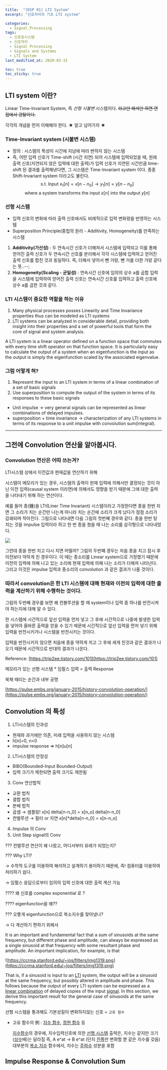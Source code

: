 ```yaml
---
title:  "[DSP 01] LTI System"
excerpt: "신호처리의 기초 LTI system"

categories:
  - Signal_Processing
tags:
  - 신호및시스템
  - 신호처리
  - Signal Processing
  - Signals and Systems
  - LTI System
last_modified_at: 2020-03-15

toc: true
toc_sticky: true
---
```



## LTI system 이란?
Linear Time-Invariant System, 즉 *선형 시불변* 시스템이다.
~~라고만 해석만 하면 면접에서 광탈이다.~~

각각의 개념을 먼저 이해해야 한다. ★ 알고 넘어가자 ★

### Time-Invariant system (시불변 시스템)
- 정의 :  시스템의 특성이 시간에 지남에 따라 변하지 않는 시스템
- 즉, 어떤 입력 신호가 Time-shift (시간 지연) 되어 시스템에 입력되었을 때, 원래 출력 신호(지연되지 않은 입력에 대한 출력)가 입력 신호가 지연된 시간만큼 time-shift 된 결과를 출력해낸다면, 그 시스템은 Time-Invariant system 이다. 종종 Shift-Invariant system 이라고도 불린다.
$$ \text{s.t. Input } x_1[n] = x[n-n_0] → y_1[n] = y[n-n_0] $$
$$ \text{where a system transforms the input } x[n] \text{ into the output } y[n]$$


### 선형 시스템
- 입력 신호의 변화에 따라 출력 신호에서도 비례적으로 입력 변화량을 반영하는 시스템
- Superposition Principle(중첩의 원리 - Additivity, Homogeneity)를 만족하는 시스템
1. **Additivity(가산성)** : 두 연속시간 신호가 더해져서 시스템에 입력되고 이를 통해 얻어진 출력 신호가 두 연속시간 신호를 분리해서 각각 시스템에 입력하고 얻어진 출력 신호를 합친 것과 동일하다. 즉, 더해서 넣어서 뺀 거랑, 뺀 거를 더한 거랑 같다는 뜻..--;
2. **Homogeneity(Scaling - 균일성)** : 연속시간 신호에 임의의 상수 a를 곱합 입력을 시스템에 입력하여 얻어진 출력 신호는 연속시간 신호를 입력하고 출력 신호에 상수 a를 곱한 것과 같다.


### LTI 시스템이 중요한 역할을 하는 이유
1. Many physical processes posses Linearity and Time Invariance properties thus can be modeled as LTI systems
2. LTI systems can be analyzed in considerable detail, providing both insight into their properties and a set of powerful tools that form the core of signal and system analysis.

A LTI system is a linear operator defined on a function space that commutes with every time shift operator on that function space. It is particularly easy to calculate the output of a system when an eigenfunction is the input as the output is simply the eigenfunction scaled by the associated eigenvalue.

### 그럼 어떻게 혀?
1. Represent the input to an LTI system in terms of a linear combination of a set of basic signals
2. Use superposition to compute the output of the system in terms of its responses to these basic signals

- Unit impulse → very general signals can be represented  as linear combinations of delayed impulses.
- superposition + time invariance → characterization of any LTI systems in terms of its response to a unit impulse with convolution sum(integral).


---

## 그전에 Convolution 연산을 알아봅시다.

### Convolution 연산은 어따 쓰는겨?
LTI시스템 상에서 이전값과 현재값을 연산하기 위해

시스템이 메모리가 있는 경우, 시스템의 출력이 현재 입력에 의해서만 결정되는 것이 아닌 이전 입력(causal system 이라면)에 의해서도 영향을 받기 때문에 그에 대한 출력을 나타내기 위해 하는 연산이다.

예를 들어 종(鍾)을 LTI(Liner Time Invariant) 시스템이라고 가정한다면 종을 한번 치면 그 소리가 치는 순간만 나는게 아니라 치는 순간에 소리가 크게 났다가 점점 소리가 감쇄되며 작아진다. 그림으로 나타내면 다음 그림의 첫번째 경우와 같다. 종을 한번 탕 치는 것을 impulse 입력이라 하고 한 번 종을 쳤을 때 나는 소리를 삼각형으로 나타내었다.

![](https://t1.daumcdn.net/cfile/tistory/11297E0F4CFB6C3721)

그런데 종을 한번 치고 다시 치면 어떨까? 그림의 두번째 경우는 처음 종을 치고 잠시 후 이전보다 약하게 친 경우이다. 이 때는 종소리를 Linear system으로 가정했기 때문에 이전의 입력에 의해 나고 있는 소리에 현재 입력에 의해 나는 소리가 더해져 나타난다. 그리고 이것은 impulse 입력과 종소리의 convolution 과 같은 결과가 나올 것이다.



### 따라서 convolution은 한 LTI 시스템에 대해 현재와 이전의 입력에 대한 출력을 계산하기 위해 수행하는 것이다.

그림의 두번째 경우를 보면 왜 컨볼루션을 할 때 system이나 입력 중 하나를 반전시켜야 하는지에 대해 알 수 있다.

한 시스템에 시간적으로 앞선 입력을 먼저 넣고 그 후에 시간적으로 나중에 발생한 입력을 넣어야 올바른 출력을 얻을 수 있기 때문에 시간적으로 앞선 입력을 먼저 넣기 위해 입력을 반전시키거나 시스템을 반전시키는 것이다.

입력을 반전시키지 않으면 처음에 종을 약하게 치고 그 후에 세게 친것과 같은 결과가 나오기 때문에 시간적으로 반대의 결과가 나온다.

Reference: [https://trip2ee.tistory.com/101](https://trip2ee.tistory.com/101)

메모리가 있는 선형 시스템 * 임펄스 입력 = 출력 Response

북채 때리는 순간과 내부 공명

 [https://pulse.embs.org/january-2015/history-convolution-operation/](https://pulse.embs.org/january-2015/history-convolution-operation/)


## Convolution 의 특성

1. LTI시스템의 인과성
- 현재와 과거에만 의존, 미래 입력을 사용하지 않는 시스템
- h[n]=0, n<0
- impulse response ⇒ h[n]u[n]

2. LTI시스템의 안정성
- BIBO(Bounded-Input Bounded-Output)
- 입력 크기가 제한되면 출력 크기도 제한됨
3. Conv 연산법칙
- 교환 법칙
- 결합 법칙
- 분배 법칙
- 곱셈 → 샘플링! x[n] delta[n-n_0] = x[n_o] delta[n-n_0]
- 컨벌루션 → 필터 or 지연   x[n]*delta[n-n_0] = x[n-n_o]
4. Impulse 의 Conv
5. Unit Step signal의 Conv








??? 컨벌루션 연산이 왜 나왔고, 어디서부터 유래가 되었는지?

??? Why LTI?

→ 수학적 도구를 이용하여 해석하고 설계하기 용이하기 때문에, 즉! 컴퓨터를 이용하여 처리하기 쉽다.

→ 임펄스 응답으로부터 임의의 입력 신호에 대한 출력 계산 가능

???? 왜 신호를 complex exponential 로 ?

???? eigenfunction을 왜??

??? 오똫게 eigenfunction으로 복소지수를 찾아냈나?

→ 다 계산하기 편하기 위해서


It is an important and fundamental fact that a sum of sinusoids at the same frequency, but different phase and amplitude, can always be expressed as a single sinusoid at that frequency with some resultant phase and amplitude. An important implication, for example, is that

![https://ccrma.stanford.edu/~jos/filters/img1319.png](https://ccrma.stanford.edu/~jos/filters/img1319.png)

That is, if a sinusoid is input to an [LTI](https://ccrma.stanford.edu/~jos/filters/Linear_Time_Invariant_Digital_Filters.html) system, the output will be a sinusoid at the same frequency, but possibly altered in amplitude and phase. This follows because the output of every LTI system can be expressed as a [linear combination](http://mathworld.wolfram.com/LinearCombination.html) of delayed copies of the input [signal](http://ccrma.stanford.edu/~jos/filters/Definition_Signal.html). In this section, we derive this important result for the general case of sinusoids at the same frequency.


선형 시스템을 통과해도 기본성질이 변화하지않는 신호 = `고유 함수`

- 고유 함수의 例 : [지수 함수](http://www.ktword.co.kr/word/abbr_view.php?nav=&m_temp1=3756&id=130), [정현 함수](http://www.ktword.co.kr/word/abbr_view.php?nav=&m_temp1=3663&id=130) 등

    [지수함수](http://www.ktword.co.kr/word/abbr_view.php?nav=&m_temp1=3756&id=130)의 경우에, 지수입력신호에 의한 [선형 시스템](http://www.ktword.co.kr/word/abbr_view.php?nav=&m_temp1=2632&id=142) 출력은, 지수는 같지만 크기([상수](http://www.ktword.co.kr/word/abbr_view.php?nav=&m_temp1=3072&id=508)배)는 달라짐
    즉, A e^at -> B e^at (단지 [진폭](http://www.ktword.co.kr/word/abbr_view.php?nav=&m_temp1=4706&id=1009)만 변화할 뿐 같은 지수를 갖음)
    대부분의 [복소 지수](http://www.ktword.co.kr/word/abbr_view.php?nav=&m_temp1=4810&id=130) 함수에서, 지수는 [주파수](http://www.ktword.co.kr/word/abbr_view.php?nav=&m_temp1=4148&id=1009) 성분을 포함

## Impulse Response & Convolution Sum
